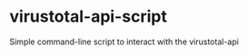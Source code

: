 virustotal-api-script
=====================

Simple command-line script to interact with the virustotal-api
